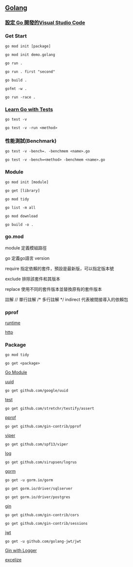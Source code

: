 ## [Golang](https://marketplace.visualstudio.com/items?itemName=golang.Go)

### [設定 Go 開發的Visual Studio Code](https://docs.microsoft.com/zh-tw/azure/developer/go/configure-visual-studio-code)

### Get Start

`go mod init [package]`

`go mod init demo.golang`

`go run .`

`go run . first "second"`

`go build .`

`gofmt -w .`

`go run -race .`

### [Learn Go with Tests](https://quii.gitbook.io/learn-go-with-tests/)

`go test -v`

`go test -v -run <method>`

### 性能測試(Benchmark)

`go test -v -bench=. -benchmem <name>.go`

`go test -v -bench=<method> -benchmem <name>.go`

### Module

`go mod init [module]`

`go get [library]`

`go mod tidy`

`go list -m all`

`go mod download`

`go build -o .`

### go.mod

module
定義模組路徑

go
定義go語言 version

require
指定依賴的套件，預設是最新版，可以指定版本號

exclude
排除該套件和其版本

replace
使用不同的套件版本並替換原有的套件版本

註解
// 單行註解
/* 多行註解 */
indirect 代表被間接導入的依賴包

### pprof

[runtime](https://pkg.go.dev/runtime/pprof)

[http](https://pkg.go.dev/net/http/pprof)

### Package

`go mod tidy`

`go get <package>`

[Go Module](https://proxy.golang.org/)

[uuid](https://github.com/google/uuid)

`go get github.com/google/uuid`

[test](https://github.com/stretchr/testify/assert)

`go get github.com/stretchr/testify/assert`

[pprof]([github.com/gin-contrib/pprof](https://github.com/gin-contrib/pprof))

`go get github.com/gin-contrib/pprof`

[viper](https://pkg.go.dev/github.com/spf13/viper)

`go get github.com/spf13/viper`

[log](https://github.com/sirupsen/logrus)

`go get github.com/sirupsen/logrus`

[gorm](https://gorm.io/)

`go get -u gorm.io/gorm`

`go get gorm.io/driver/sqlserver`

`go get gorm.io/driver/postgres`

[gin](https://github.com/gin-gonic/gin/blob/master/README.md)

`go get github.com/gin-contrib/cors`

`go get github.com/gin-contrib/sessions`

[jwt](https://github.com/golang-jwt/jwt)

`go get -u github.com/golang-jwt/jwt`

[Gin with Logger](https://ithelp.ithome.com.tw/articles/10280560)

[excelize](https://github.com/qax-os/excelize)
